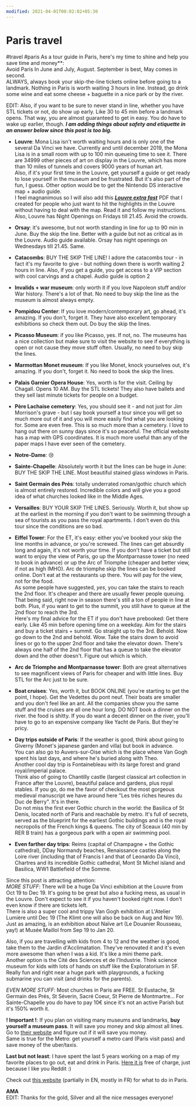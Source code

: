 ```yaml
---
modified: 2021-04-01T00:02:02+05:30
---
```


# Paris travel

#travel #paris
As a tour guide in Paris, here's my time to shine and help you save time and money**:  
Avoid Paris In June and July, August. September is best, May comes in second.    
ALWAYS, always book your skip-the-line tickets online before going to a landmark. Nothing in Paris is worth waiting 3 hours in line. Instead, go drink some wine and eat some cheese + baguette in a nice park or by the river.

EDIT: Also, if you want to be sure to never stand in line, whether you have STL tickets or not, do show up early. Like 30 to 45 min before a landmark opens. That way, you are almost guaranteed to get in easy. You do have to wake up earlier, though. ***I am adding things about safety and etiquette in an answer below since this post is too big.***


- **Louvre**: Mona Lisa isn't worth waiting hours and is only one of the several Da Vinci we have. Currently and until december 2019, the Mona Lisa is in a small room with up to 100 min queueing time to see it. There are 34999 other pieces of art on display in the Louvre, which has more than 10 miles of tunnels and covers 9000 years of human art.   
Also, if it's your first time in the Louvre, get yourself a guide or get ready to lose yourself in the museum and be frustrated. But it's also part of the fun, I guess. Other option would be to get the Nintendo DS interactive map + audio guide.  
I feel magnanimous so I will also add this ***[Louvre extra fast](https://drive.google.com/file/d/1wBCcwM5oojy_gXN9Ff3GXen3Hhp6eG_p/view?usp=sharing)*** PDF that I created for people who just want to hit the highlights in the Louvre without having to deal with the map. Read it and follow my instructions.  
Also, Louvre has Night Openings on Fridays till 21.45. Avoid the crowds.

- **Orsay**: it's awesome, but not worth standing in line for up to 90 min in June. Buy the skip the line. Better with a guide but not as critical as in the Louvre. Audio guide available. Orsay has night openings on Wednesdays till 21.45. Same.

- **Catacombs**: BUY THE SKIP THE LINE! I adore the catacombs tour - in fact it's my favorite to give - but nothing down there is worth waiting 2 hours in line. Also, if you get a guide, you get access to a VIP section with cool carvings and a chapel. Audio guide is option 2

- **Invalids + war museum**: only worth it if you love Napoleon stuff and/or War history. There's a lot of that. No need to buy skip the line as the museum is almost always empty.

- **Pompidou Center**: If you love modern/contemporary art, go ahead, it's amazing. If you don't, forget it. They have also excellent temporary exhibitions so check them out. Do buy the skip the lines.

- **Picasso Museum**: if you like Picasso, yes. If not, no. The museums has a nice collection but make sure to visit the website to see if everything is open or not cause they move stuff often. Usually, no need to buy skip the lines.

- **Marmottan Monet museum**: If you like Monet, knock yourselves out, it's amazing. If you don't, forget it.
No need to book the skip the lines.

- **Palais Garnier Opera House**: Yes, worth is for the visit. Ceiling by Chagall. Opens 10 AM. Buy the STL tickets!
They also have ballets and they sell last minute tickets for people on a budget.
  
- **Père Lachaise cemetery**: Yes, you should see it - and not just for Jim Morrison's grave - but I say book yourself a tour since you will get so much more out of it and you will more easily find what you are looking for. Some are even free. This is so much more than a cemetery. I love to hang out there on sunny days since it's so peaceful. The official website has a map with GPS coordinates. It is much more useful than any of the paper maps I have ever seen of the cemetery.

- **Notre-Dame**: :cry:

- **Sainte-Chapelle**: Absolutely worth it but the lines can be huge in June: BUY THE SKIP THE LINE. Most beautiful stained glass windows in Paris.

- **Saint Germain des Prés**: totally underrated roman/gothic church which is almost entirely restored. Incredible colors and will give you a good idea of what churches looked like in the Middle Ages.

- **Versailles**: BUY YOUR SKIP THE LINES. Seriously. Worth it, but show up at the earliest in the morning if you don't want to be swimming through a sea of tourists as you pass the royal apartments. I don't even do this tour since the conditions are so bad.

- **Eiffel Tower**: For the ET, it's easy: either you've booked your skip the line months in advance, or you're screwed. The lines can get absurdly long and again, it's not worth your time. If you don't have a ticket but still want to enjoy the view of Paris, go up the Montparnasse tower (no need to book in advance) or up the Arc of Triomphe (cheaper and better view, if not as high IMHO). Arc de triomphe skip the lines can be booked online. Don't eat at the restaurants up there. You will pay for the view, not for the food.  
As some people have suggested, *yes*, you can take the stairs to reach the 2nd floor. It's cheaper and there are usually fewer people queuing. That being said, right now in season there's still a ton of people in line at both. Plus, if you want to get to the summit, you still have to queue at the 2nd floor to reach the 3rd.  
Here's my final advice for the ET if you don't have prebooked: Get there early. Like 45 min before opening time on a weekday. Aim for the stairs and buy a ticket stairs + summit. Go straight up to the 3rd. Behold. Now go down to the 2nd and behold. Wow. Take the stairs down to avoid lines or go to the upper 2nd floor and take the elevator down. There's always one half of the 2nd floor that has a queue to take the elevator down and the other doesn't. Figure out which is which.

- **Arc de Triomphe and Montparnasse tower**: Both are great alternatives to see magnificent views of Paris for cheaper and with little lines. Buy STL for the Arc just to be sure.

- **Boat cruises**: Yes, worth it, but BOOK ONLINE (you're starting to get the point, I hope). Get the Vedettes du pont neuf. Their boats are smaller and you don't feel like an ant. All the companies show you the same stuff and the cruises are all one hour long.
DO NOT book a dinner on the river. the food is shitty. If you do want a decent dinner on the river, you'll have to go to an expensive company like Yacht de Paris. But they're pricy.

- **Day trips outside of Paris**: If the weather is good, think about going to Giverny (Monet's japanese garden and villa) but book in advance.  
You can also go to Auvers-sur-Oise which is the place where Van Gogh spent his last days, and where he's buried along with Theo.  
Another cool day trip is Fontainebleau with its large forest and grand royal/imperial palace.  
Think also of going to Chantilly castle (largest classical art collection in France after the Louvre), beautiful palace and gardens, plus royal stables. If you go, do me the favor of checkout the most gorgeous medieval manuscript we have around here "Les très riches heures du Duc de Berry". It's in there.  
Do not miss the first ever Gothic church in the world: the Basilica of St Denis, located north of Paris and reachable by metro. It's full of secrets, served as the blueprint for the earliest Gothic buildings and is the royal necropolis of the French kings & queens. 
The city of Sceaux (40 min by RER B train) has a gorgeous park with a open air swimming pool.  

- **Even farther day trips**: Reims (capital of Champagne + the Gothic cathedral), DDay Normandy beaches, Renaissance castles along the Loire river (including that of Francis I and that of Leonardo Da Vinci), Chartres and its incredible Gothic cathedral, Mont St Michel island and Basilica, WW1 Battlefield of the Somme.

Since this post is attracting attention:  
*MORE STUFF*: There will be a huge Da Vinci exhibition at the Louvre from Oct 19 to Dec 19. It's going to be great but also a fucking mess, as usual in the Louvre. Don't expect to see it if you haven't booked right now. I don't even know if there are tickets left.     
There is also a super cool and trippy Van Gogh exhibition at L'Atelier Lumière until Dec 19 (The Klimt one will also be back on Aug and Nov 19).    
Just as amazing, is an exhibition about Naïve art (Le Douanier Rousseau, yay!) at Musée Maillol from Sep 19 to Jan 20.    

Also, if you are travelling with kids from 4 to 12 and the weather is good, take them to the Jardin d'Acclimatation. They've renovated it and it's even more awesome than when I was a kid. It's like a mini theme park.  
Another option is the Cité des Sciences et de l'Industrie. Think science museum for kids with lots of hands on stuff like the Exploratorium in SF. Really fun and right near a huge park with playgrounds, a fucking submarine you can visit (and drinks for the parents).  
  
*EVEN MORE STUFF*: Most churches in Paris are FREE. St Eustache, St Germain des Prés, St Séverin, Sacré Coeur, St Pierre de Montmartre... For Sainte-Chapelle you do have to pay 10€ since it's not an active Parish but it's 150% worth it.

**! Important !**: If you plan on visiting many museums and landmarks, **buy yourself a museum pass**. It will save you money and skip almost all lines. Go to [their website](http://en.parismuseumpass.com/rub-t-points-of-sale-3.htm) and figure out if it will save you money.   
Same is true for the Metro: get yourself a metro card (Paris visit pass) and save money of the uber/taxis.


**Last but not least**:  I have spent the last 5 years working on a map of my favorite places to go out, eat and drink in Paris. [Here it is](https://drive.google.com/open?id=1XIkGMwneLXuvilPvndEKdDUKuBo&usp=sharing) free of charge, just because I like you Reddit :)


Check out [this website](https://www.sortiraparis.com/lang/en) (partially in EN, mostly in FR) for what to do in Paris.

**AMA**  
EDIT: Thanks for the gold, Silver and all the nice messages everyone!